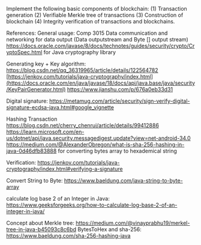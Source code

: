 Implement the following basic components of blockchain: 
(1) Transaction generation 
(2) Verifiable Merkle tree of transactions 
(3) Construction of blockchain 
(4) Integrity verification of transactions and blockchains.


References:
General usage:
Comp 3015 Data communication and networking for data output (Data outputstream and Byte [] output stream)
https://docs.oracle.com/javase/8/docs/technotes/guides/security/crypto/CryptoSpec.html for Java cryptography library

Generating key + Key algorithm: 
https://blog.csdn.net/qq_36319965/article/details/122564782
[https://jenkov.com/tutorials/java-cryptography/index.html](https://docs.oracle.com/en/java/javase/18/docs/api/java.base/java/security/KeyPairGenerator.html)
https://www.jianshu.com/p/676a0eb33d31

Digital signature:
https://metamug.com/article/security/sign-verify-digital-signature-ecdsa-java.html#google_vignette

Hashing Transaction 
https://blog.csdn.net/cherry_chenrui/article/details/99412886
https://learn.microsoft.com/en-us/dotnet/api/java.security.messagedigest.update?view=net-android-34.0
https://medium.com/@AlexanderObregon/what-is-sha-256-hashing-in-java-0d46dfb83888 for converting bytes array to hexademical string 

Verification:
https://jenkov.com/tutorials/java-cryptography/index.html#verifying-a-signature

Convert String to Byte:
https://www.baeldung.com/java-string-to-byte-array

calculate log base 2 of an Integer in Java:
https://www.geeksforgeeks.org/how-to-calculate-log-base-2-of-an-integer-in-java/

Concept about Merkle tree:
https://medium.com/@vinayprabhu19/merkel-tree-in-java-b45093c8c6bd
BytesToHex and sha-256:
https://www.baeldung.com/sha-256-hashing-java
